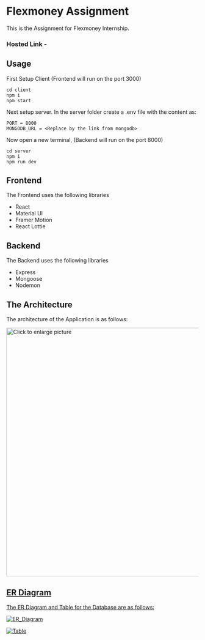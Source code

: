 # Flexmoney Assignment

This is the Assignment for Flexmoney Internship.

### Hosted Link - <Link>

## Usage

First Setup Client (Frontend will run on the port 3000)

```
cd client
npm i
npm start
```

Next setup server. 
In the server folder create a .env file with the content as:
```
PORT = 8000
MONGODB_URL = <Replace by the link from mongodb>
```
Now open a new terminal, (Backend will run on the port 8000)
```
cd server
npm i
npm run dev
```


## Frontend

The Frontend uses the following libraries

<ul>
<li>React</li>
<li>Material UI</li>
<li>Framer Motion</li>
<li>React Lottie</li>
</ul>

## Backend

The Backend uses the following libraries

<ul>
<li>Express</li>
<li>Mongoose</li>
<li>Nodemon</li>
</ul>

## The Architecture

The architecture of the Application is as follows:

<a href="https://drive.google.com/uc?export=view&id=1Ea6vobQYLQW7KXYsioYCnBNKUPsuyDNH"><img src="https://drive.google.com/uc?export=view&id=1Ea6vobQYLQW7KXYsioYCnBNKUPsuyDNH" style="width: 650px; max-width: 100%; height: auto" title="Click to enlarge picture" />


## ER Diagram

The ER Diagram and Table for the Database are as follows:

![ER_Diagram](<Link>)

![Table](<Link>)
